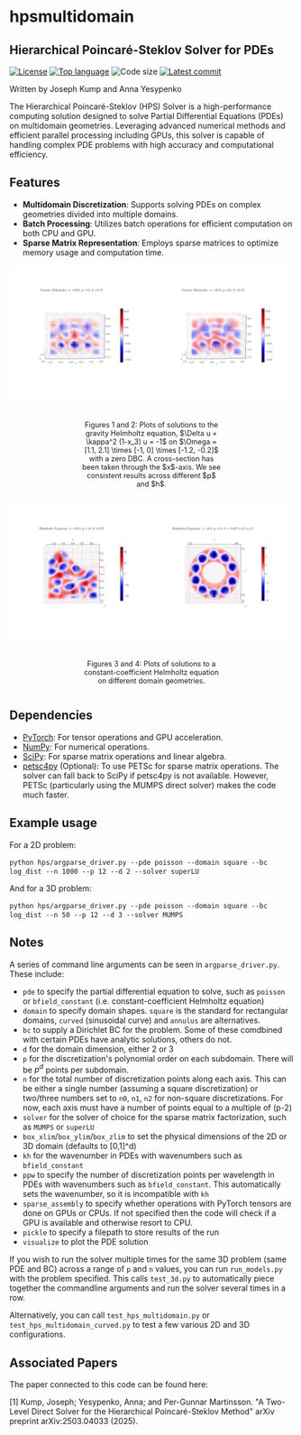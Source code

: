 # hpsmultidomain
## Hierarchical Poincaré-Steklov Solver for PDEs

[![License](https://img.shields.io/github/license/hpslib/hpsmultidomain)](./LICENSE.md)
[![Top language](https://img.shields.io/github/languages/top/hpslib/hpsmultidomain)](https://www.python.org)
![Code size](https://img.shields.io/github/languages/code-size/hpslib/hpsmultidomain)
[![Latest commit](https://img.shields.io/github/last-commit/hpslib/hpsmultidomain)](https://github.com/annayesy/slabLU/commits/master)

Written by Joseph Kump and Anna Yesypenko

The Hierarchical Poincaré-Steklov (HPS) Solver is a high-performance computing solution designed to solve Partial Differential Equations (PDEs) on multidomain geometries. Leveraging advanced numerical methods and efficient parallel processing including GPUs, this solver is capable of handling complex PDE problems with high accuracy and computational efficiency.

## Features

- **Multidomain Discretization**: Supports solving PDEs on complex geometries divided into multiple domains.
- **Batch Processing**: Utilizes batch operations for efficient computation on both CPU and GPU.
- **Sparse Matrix Representation**: Employs sparse matrices to optimize memory usage and computation time.

<p align="center">
    <img src="https://github.com/hpslib/hpsmultidomain/blob/main/figures/gravity_helmholtz_low_res.png" width="49%"/> <img src="https://github.com/hpslib/hpsmultidomain/blob/main/figures/gravity_helmholtz_high_res.png" width="49%" /> 
</p>

<div style="display: flex; justify-content: center;">
    <p style="width: 50%; text-align: center; font-size: 90%;">
        Figures 1 and 2: Plots of solutions to the gravity Helmholtz equation, $\Delta u  + \kappa^2 (1-x_3) u = -1$ on $\Omega = [1.1, 2.1] \times [-1, 0] \times [-1.2, -0.2]$ with a zero DBC. A cross-section has been taken through the $x$-axis. We see consistent results across different $p$ and $h$.
    </p>
</div>

<p align="center">
    <img src="https://github.com/hpslib/hpsmultidomain/blob/main/figures/picture_sinusoidal_curve.png" width="49%"/> <img src="https://github.com/hpslib/hpsmultidomain/blob/main/figures/picture_annulus.png" width="49%" /> 
</p>

<div style="display: flex; justify-content: center;">
    <p style="width: 50%; text-align: center; font-size: 90%;">
        Figures 3 and 4: Plots of solutions to a constant-coefficient Helmholtz equation on different domain geometries.
    </p>
</div>

## Dependencies

- [PyTorch](https://pytorch.org/): For tensor operations and GPU acceleration.
- [NumPy](https://numpy.org/): For numerical operations.
- [SciPy](https://scipy.org/): For sparse matrix operations and linear algebra.
- [petsc4py](https://petsc.org/release/petsc4py/) (Optional): To use PETSc for sparse matrix operations. The solver can fall back to SciPy if petsc4py is not available. However, PETSc (particularly using the MUMPS direct solver) makes the code much faster.

## Example usage
For a 2D problem:
```
python hps/argparse_driver.py --pde poisson --domain square --bc log_dist --n 1000 --p 12 --d 2 --solver superLU
```
And for a 3D problem:
```
python hps/argparse_driver.py --pde poisson --domain square --bc log_dist --n 50 --p 12 --d 3 --solver MUMPS
```

## Notes
A series of command line arguments can be seen in `argparse_driver.py`. These include:
- `pde` to specify the partial differential equation to solve, such as `poisson` or `bfield_constant` (i.e. constant-coefficient Helmholtz equation)
- `domain` to specify domain shapes. `square` is the standard for rectangular domains, `curved` (sinusoidal curve) and `annulus` are alternatives.
- `bc` to supply a Dirichlet BC for the problem. Some of these comdbined with certain PDEs have analytic solutions, others do not.
- `d` for the domain dimension, either 2 or 3
- `p` for the discretization's polynomial order on each subdomain. There will be $p^d$ points per subdomain.
- `n` for the total number of discretization points along each axis. This can be either a single number (assuming a square discretization) or two/three numbers set to `n0`, `n1`, `n2` for non-square discretizations. For now, each axis must have a number of points equal to a multiple of (p-2)
- `solver` for the solver of choice for the sparse matrix factorization, such as `MUMPS` or `superLU`
- `box_xlim`/`box_ylim`/`box_zlim` to set the physical dimensions of the 2D or 3D domain (defaults to [0,1]^d)
- `kh` for the wavenumber in PDEs with wavenumbers such as `bfield_constant`
- `ppw` to specify the number of discretization points per wavelength in PDEs with wavenumbers such as `bfield_constant`. This automatically sets the wavenumber, so it is incompatible with `kh`
- `sparse_assembly` to specify whether operations with PyTorch tensors are done on GPUs or CPUs. If not specified then the code will check if a GPU is available and otherwise resort to CPU.
- `pickle` to specify a filepath to store results of the run
- `visualize` to plot the PDE solution

If you wish to run the solver multiple times for the same 3D problem (same PDE and BC) across a range of `p` and `n` values, you can run `run_models.py` with the problem specified. This calls `test_3d.py` to automatically piece together the commandline arguments and run the solver several times in a row.

Alternatively, you can call `test_hps_multidomain.py` or `test_hps_multidomain_curved.py` to test a few various 2D and 3D configurations.

## Associated Papers

The paper connected to this code can be found here:

[1] Kump, Joseph; Yesypenko, Anna; and Per-Gunnar Martinsson. "A Two-Level Direct Solver for the Hierarchical Poincaré-Steklov Method" arXiv preprint arXiv:2503.04033 (2025).
